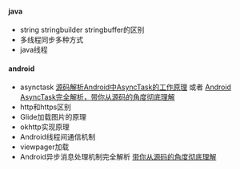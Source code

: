 #### java
* string stringbuilder stringbuffer的区别
* 多线程同步多种方式
* java线程
#### android 
* asynctask [源码解析Android中AsyncTask的工作原理](http://blog.csdn.net/iispring/article/details/50670388)    或者 [Android AsyncTask完全解析，带你从源码的角度彻底理解](http://blog.csdn.net/guolin_blog/article/details/11711405)
* http和https区别
* Glide加载图片的原理
* okhttp实现原理
* Android线程间通信机制
* viewpager加载
* Android异步消息处理机制完全解析 [带你从源码的角度彻底理解](http://blog.csdn.net/guolin_blog/article/details/9991569)